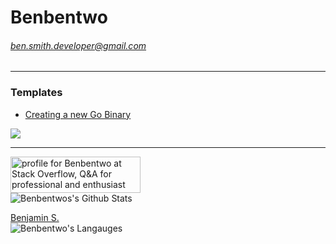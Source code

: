 # Benbentwo
###### ben.smith.developer@gmail.com
###### 
---
### Templates
 - [Creating a new Go Binary](https://github.com/Benbentwo/go-bin-generic/generate)
  
<img src="https://media.tenor.com/images/bd9411ac172432edcff1032769317af2/tenor.gif" style="display:block;margin-left: auto;margin-right: auto;">

---

<a href="https://stackoverflow.com/users/10061187/benbentwo"><img src="https://stackoverflow.com/users/flair/10061187.png?theme=dark" width="208" height="58" alt="profile for Benbentwo at Stack Overflow, Q&amp;A for professional and enthusiast programmers" title="profile for Benbentwo at Stack Overflow, Q&amp;A for professional and enthusiast programmers"></a>
<br>
<img align="center" alt="Benbentwos's Github Stats" src="https://github-readme-stats.vercel.app/api?username=Benbentwo&show_icons=true&hide_border=true&bg_color=30,e96443,904e95&count_private=true" />
<div class="badge-base LI-profile-badge" data-locale="en_US" data-size="medium" data-theme="light" data-type="VERTICAL" data-vanity="benjamin-smith-15378010a" data-version="v1"><a class="badge-base__link LI-simple-link" href="https://www.linkedin.com/in/benjamin-smith-15378010a?trk=profile-badge">Benjamin S.</a></div>
<img align="center" alt="Benbentwo's Langauges" src="https://github-readme-stats.vercel.app/api/top-langs/?username=Benbentwo&hide=css&bg_color=30,e96443,904e95" />
<sub></sub>
